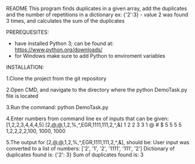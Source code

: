 README
This program finds duplicates in a given array, add the duplicates and the number of repetitions in a dictionary ex: {'2':3} - 
value 2 was found 3 times, and calculates the sum of the duplicates

PREREQUESITES: 
- have installed Python 3; can be found at: https://www.python.org/downloads/
- for Windows make sure to add Python to enviroment variables

INSTALLATION:

1.Clone the project from the git repository

2.Open CMD, and navigate to the directory where the python DemoTask.py file is located

3.Run the command: python DemoTask.py

4.Enter numbers from command line
ex of inputs that can be given: [1,2,2,3,4,4,4,5]
[2,@,@,1,2,%,^,EGR,1111,111,2,^,&]
1 2 2 3 3
1 @ # $ 5 5 5 5
1,2,2,2,2,100, 1000, 1000

5.The output for [2,@,@,1,2,%,^,EGR,1111,111,2,^,&], should be:
User input was converted to a list of numbers: ['2', '1', '2', '1111', '111', '2']
Dictionary of duplicates found is: {'2': 3}
Sum of duplicates found is: 3
